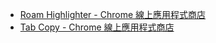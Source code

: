 - [Roam Highlighter - Chrome 線上應用程式商店](https://chromewebstore.google.com/detail/roam-highlighter/hponfflfgcjikmehlcdcnpapicnljkkc?authuser=2&hl=zh-tw)
- [Tab Copy - Chrome 線上應用程式商店](https://chromewebstore.google.com/detail/tab-copy/micdllihgoppmejpecmkilggmaagfdmb?hl=zh-TW)


